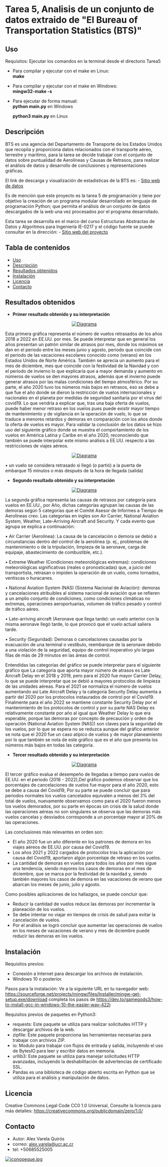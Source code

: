 # Tarea 5, Analisis de un conjunto de datos extraido de "El Bureau of Transportation Statistics (BTS)" 

## Uso 

Requisitos: Ejecutar los comandos en la terminal desde el directorio Tarea5

- Para compilar y ejecutar con el make en Linux:  
  **make**

- Para compilar y ejecutar con el make en Windows:  
  **mingw32-make -s**

- Para ejecutar de forma manual:  
  **python main.py** en Windows

  **python3 main.py** en Linux

## Descripción
BTS es una agencia del Departamento de Transporte de los Estados Unidos que recopila y proporciona datos relacionados con el
transporte aéreo, terrestre y marítimo, para la tarea se decide trabajar con el conjunto de datos sobre puntualidad de Aerolíneas
y Causas de Retrasos, para realizar el análisis de datos y desarrollo de conclusiones y representaciones gráficas. 

El link de descarga y visualización de estadisticas de la BTS es: - [Sitio web de datos](https://www.transtats.bts.gov/OT_Delay/)

Es de mención que este proyecto es la tarea 5 de programación y tiene por objetivo la creación de un programa modular desarrollado
en lenguaje de programación Python; que permita el análisis de un conjunto de datos descargados de la web una vez procesados por el
programa desarrollado. 

Esta tarea se desarrolla en el marco del curso Estructuras Abstractas de Datos y Algoritmos para Ingeniería IE-0217 y el código fuente
se puede consultar en la dirección: - [Sitio web del proyecto](https://github.com/ingalexvarela/Abstractas2023/tree/main/Tarea5)


## Tabla de contenidos
- [Uso](#Uso)
- [Descripción](#descripción)
- [Resultados obtenidos](#resultados)
- [Instalación](#instalación)
- [Licencia](#licencia)
- [Contacto](#contacto)

## Resultados obtenidos

- **Primer resultado obtenido y su interpretación**

<p align="center">
  <a href="https://postimg.cc/gallery/Y4tQqgC">
    <img src="https://i.postimg.cc/rp792vZK/Figure-1.png" alt="Diagrama" />
  </a>
</p>

Esta primera gráfica representa el número de vuelos retrasados de los años 2018 a 2022 en EE.UU. por mes. Se puede interpretar 
que en general los años presentan un patrón similar de atrasos por mes, donde los máximos se dan en el periodo entre los meses
junio y agosto, periodo que coincide con el periodo de las vacaciones escolares conocido como (verano) en los Estados Unidos 
de Norte América. También se aprecia un aumento para el mes de diciembre, mes que coincide con la festividad de la Navidad y
con el periodo de invierno lo que explicaría que a mayor demanda y aumento en números de vuelos se den mayores atrasos, además
que el invierno puede generar atrasos por las malas condiciones del tiempo atmosférico.
Por su parte, el año 2020 tuvo los números más bajos en retrasos, eso se debe a que fue el año donde se dieron la restricción
de vuelos internacionales y nacionales en el planeta por medidas de seguridad sanitaria por el virus del covid19. Lo que vendría
a explicar que, tras una baja oferta de vuelos, puede haber menor retraso en los vuelos pues puede existir mayor tiempo de 
mantenimiento y de vigilancia en la operación de vuelo, lo que se traduce a menores retardos y demoras en comparación con 
los años donde la oferta de vuelos es mayor. Para validar la conclusión de los datos se hizo uso del siguiente gráfico donde
se muestra el comportamiento de los vuelos en América Latina y Caribe en el año 2020, reconociendo que también se puede
interpolar este mismo análisis a EE.UU. respecto a las restricciones de viajes aéreos.

 <p align="center">
  <a href="https://postimg.cc/gallery/Y4tQqgC">
    <img src="https://i.postimg.cc/fRTCc70T/Captura.jpg" alt="Diagrama" />
  </a>
</p>

•	un vuelo se considera retrasado si llegó (o partió) a la puerta de embarque 15 minutos o más después de la hora de llegada (salida) 


- **Segundo resultado obtenido y su interpretación**

<p align="center">
  <a href="https://postimg.cc/gallery/Y4tQqgC">
    <img src="https://i.postimg.cc/5273nHw5/Figure-2.png" alt="Diagrama" />
  </a>
</p>

La segunda gráfica representa las causas de retrasos por categoría para vuelos en EE.UU., por Año, dichas categorías agrupan las causas de las
demoras según 5 categorías que el Comité Asesor de Informes a Tiempo de Aerolíneas creo. Las categorías en ingles son Air Carrier, National Aviation System,
Weather, Late-Arriving Aircraft and Security. Y cada evento que agrupa se explica a continuación: 

•	Air Carrier (Aerolínea): La causa de la cancelación o demora se debió a circunstancias dentro del control de la aerolínea
 (p. ej., problemas de mantenimiento o de la tripulación, limpieza de la aeronave, carga de equipaje, abastecimiento de combustible, etc.).

•	Extreme Weather (Condiciones meteorológicas extremas): condiciones meteorológicas significativas (reales o pronosticadas) que, a juicio del transportista,
 retrasan o impiden la operación de un vuelo, como tornados, ventiscas o huracanes.

•	National Aviation System (NAS) (Sistema Nacional de Aviación): demoras y cancelaciones atribuibles al sistema nacional de aviación que se refieren a un
 amplio conjunto de condiciones, como condiciones climáticas no extremas, operaciones aeroportuarias, volumen de tráfico pesado y control de tráfico aéreo.

•	Late-arriving aircraft (Aeronave que llega tarde): un vuelo anterior con la misma aeronave llegó tarde, lo que provocó que el vuelo actual saliera tarde.

•	Security (Seguridad): Demoras o cancelaciones causadas por la evacuación de una terminal o vestíbulo, reembarque de la aeronave debido a una violación de
 la seguridad, equipo de control inoperativo y/o largas filas de más de 29 minutos en las áreas de control. 

Entendidas las categorías del gráfico se puede interpretar para el siguiente gráfico que La categoría que aporta mayor número de atrasos es Late Aircraft Delay
en el 2018 y 2019, pero para el 2020 fue mayor Carrier Delay, lo que se puede interpretar que se debió a mayores protocolos de limpieza de las unidades aéreas.
Para el 2021 se normaliza el número de vuelos aumentando así Late Aircraft Delay y la categoría Security Delay aumenta a partir del 2020 por los protocolos
instaurados de control por el Covid19. Finalmente para el año 2022 se mantiene constante Security Delay por el mantenimiento de los protocolos de control y
por su parte NAS Delay es relativamente constante por año al igual que Weather Delay lo que era esperable, porque las demoras por concepto de precaución y
orden de operación (National Aviation System (NAS)) son claves para la seguridad de los vuelos, por lo que se espera no se reduzca aunque del gráfico anterior
se nota que el 2020 fue un caso atípico de vuelos y de mayor planeamiento  por lo que también se nota de este gráfico que es el año que presenta los
números más bajos en todas las categoría.


- **Tercer resultado obtenido y su interpretación**

<p align="center">
  <a href="https://postimg.cc/7bzg6fnC">
    <img src="https://i.postimg.cc/Pf3KSDLM/Figure-5.png" alt="Diagrama" />
  </a>
</p>

El tercer gráfico evalua el desempeño de llegadas a tiempo para vuelos de EE.UU. en el periodo (2018 - 2022),Del gráfico podemos observar
que los porcentajes de cancelaciones de vuelos fue mayor para el año 2020, esto se debe a causa del Covid19, Por su parte se puede concluir
que para periodos normales los vuelos cancelados equivalen a menos del 3% del total de vuelos, nuevamente observamos como para el 2020 fueron
menos los vuelos demorados, por su parte en épocas sin crisis de la salud donde las operaciones aéreas no son singulares se observa que las
demoras más vuelos cancelas y desviados corresponde a un porcentaje mayor al 20% de las operaciones.

Las conclusiones más relevantes en orden son:
- El año 2020 fue un año diferente en los patrones de demora en los viajes aéreos de EE.UU. por causa del Covid19.
- Los años 2021 y 2022 cargados de protocolos tras la aplicación por causa del Covid19, aportaron algún porcentaje de retraso en los vuelos.
- La cantidad de demoras en vuelos para todos los años por mes sigue una tendencia, siendo mayores los casos de demoras en el mes de diciembre,
 que se marca por la festividad de la navidad y, siendo también mayores los casos de demora en las vacaciones de verano que abarcan los meses de
  junio, julio y agosto. 

Como posibles aplicaciones de los hallazgos, se puede concluir que:
- Reducir la cantidad de vuelos reduce las demoras por incrementar la planeación de los vuelos.
- Se debe intentar no viajar en tiempos de crisis de salud para evitar la cancelación de vuelos. 
- Por el análisis se logró concluir que aumentar las operaciones de vuelos en los meses de vacaciones de verano
 y mes de diciembre puede reducir las demoras en los vuelos.


## Instalación

Requisitos previos: 
- Conexión a Internet para descargar los archivos de instalación. 
- Windows 10 o posterior.

Pasos para la instalación:
Ve a la siguiente URL en tu navegador web: https://sourceforge.net/projects/mingw/files/Installer/mingw-get-setup.exe/download
completa los pasos de https://dev.to/gamegods3/how-to-install-gcc-in-windows-10-the-easier-way-422j

Requisitos previos de paquetes en Python3: 
- requests: Este paquete se utiliza para realizar solicitudes HTTP y descargar archivos de la web.
- zipfile: Este paquete proporciona las herramientas necesarias para trabajar con archivos ZIP.
- io: Modulo para trabajar con flujos de entrada y salida, incluyendo el uso de BytesIO para leer y escribir datos en memoria.
- urllib3: Este paquete se utiliza para manejar solicitudes HTTP avanzadas, incluyendo la deshabilitación de advertencias de certificado SSL.
- Pandas es una biblioteca de código abierto escrita en Python que se utiliza para el análisis y manipulación de datos.

## Licencia

Creative Commons Legal Code CC0 1.0 Universal, Consulte la licencia para más detalles: https://creativecommons.org/publicdomain/zero/1.0/

## Contacto

- Autor: Alex Varela Quirós
- correo: alex.varela@ucr.ac.cr 
- tel: +50685525005

[![iconopeque.jpg](https://i.postimg.cc/hvtdRL0p/iconopeque.jpg)](https://postimg.cc/k6L4xtzb)